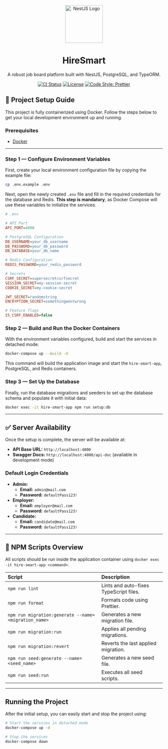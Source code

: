 <div align="center">
  <img src="https://nestjs.com/img/logo-small.svg" width="120" alt="NestJS Logo" />
  <h1>HireSmart</h1>
  <p>A robust job board platform built with NestJS, PostgreSQL, and TypeORM.</p>
  <p>
    <a href="https://github.com/asif/hire-smart/actions"><img src="https://github.com/asif/hire-smart/workflows/CI/badge.svg" alt="CI Status" /></a>
    <a href="https://github.com/asif/hire-smart/blob/main/LICENSE"><img src="https://img.shields.io/github/license/asif/hire-smart" alt="License" /></a>
    <a href="https://github.com/prettier/prettier"><img src="https://img.shields.io/badge/code_style-prettier-ff69b4.svg?style=flat-square" alt="Code Style: Prettier" /></a>
  </p>
</div>

## 🚀 Project Setup Guide

This project is fully containerized using Docker. Follow the steps below to get your local development environment up and running.

### Prerequisites

- [Docker](https://www.docker.com/get-started)

---

### Step 1 — Configure Environment Variables

First, create your local environment configuration file by copying the example file:

```bash
cp .env.example .env
```

Next, open the newly created `.env` file and fill in the required credentials for the database and Redis. **This step is mandatory**, as Docker Compose will use these variables to initialize the services.

```ini
# .env

# API Port
API_PORT=4000

# PostgreSQL Configuration
DB_USERNAME=your_db_username
DB_PASSWORD=your_db_password
DB_DATABASE=your_db_name

# Redis Configuration
REDIS_PASSWORD=your_redis_password

# Secrets
CSRF_SECRET=supersecretcsrfsecret
SESSION_SECRET=my-session-secret
COOKIE_SECRET=my-cookie-secret

JWT_SECRET=randomstring
ENCRYPTION_SECRET=somethingwentwrong

# Feature flags
IS_CSRF_ENABLED=false
```

### Step 2 — Build and Run the Docker Containers

With the environment variables configured, build and start the services in detached mode:

```bash
docker-compose up --build -d
```

This command will build the application image and start the `hire-smart-app`, PostgreSQL, and Redis containers.

### Step 3 — Set Up the Database

Finally, run the database migrations and seeders to set up the database schema and populate it with initial data:

```bash
docker exec -it hire-smart-app npm run setup:db
```

---

## ✅ Server Availability

Once the setup is complete, the server will be available at:

- **API Base URL:** `http://localhost:4000`
- **Swagger Docs:** `http://localhost:4000/api-doc` (available in development mode)

### Default Login Credentials

- **Admin:**
  - **Email:** `admin@mail.com`
  - **Password:** `defaultPass123!`
- **Employer:**
  - **Email:** `employer@mail.com`
  - **Password:** `defaultPass123!`
- **Candidate:**
  - **Email:** `candidate@mail.com`
  - **Password:** `defaultPass123!`

---

## 📜 NPM Scripts Overview

All scripts should be run inside the application container using `docker exec -it hire-smart-app <command>`.

| Script                                               | Description                            |
| :--------------------------------------------------- | :------------------------------------- |
| `npm run lint`                                       | Lints and auto-fixes TypeScript files. |
| `npm run format`                                     | Formats code using Prettier.           |
| `npm run migration:generate --name=<migration_name>` | Generates a new migration file.        |
| `npm run migration:run`                              | Applies all pending migrations.        |
| `npm run migration:revert`                           | Reverts the last applied migration.    |
| `npm run seed:generate --name=<seed_name>`           | Generates a new seed file.             |
| `npm run seed:run`                                   | Executes all seed scripts.             |

---

## Running the Project

After the initial setup, you can easily start and stop the project using:

```bash
# Start the services in detached mode
docker-compose up -d

# Stop the services
docker-compose down
```
